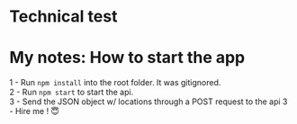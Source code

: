 # Technical test

# My notes: How to start the app

1 - Run ```npm install``` into the root folder. It was gitignored.<br />
2 - Run ```npm start``` to start the api.<br />
3 - Send the JSON object w/ locations through a POST request to the api
3 - Hire me ! 😇<br />